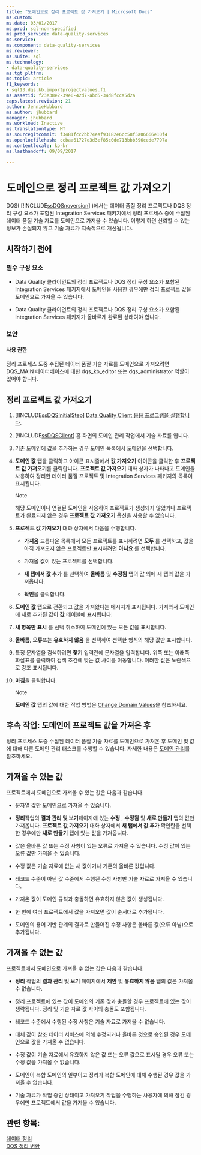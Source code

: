 ```yaml
---
title: "도메인으로 정리 프로젝트 값 가져오기 | Microsoft Docs"
ms.custom: 
ms.date: 03/01/2017
ms.prod: sql-non-specified
ms.prod_service: data-quality-services
ms.service: 
ms.component: data-quality-services
ms.reviewer: 
ms.suite: sql
ms.technology:
- data-quality-services
ms.tgt_pltfrm: 
ms.topic: article
f1_keywords:
- sql13.dqs.kb.importprojectvalues.f1
ms.assetid: f23e38e2-39e0-42d7-abd5-34d8fcca5d2a
caps.latest.revision: 21
author: JennieHubbard
ms.author: jhubbard
manager: jhubbard
ms.workload: Inactive
ms.translationtype: HT
ms.sourcegitcommit: f3481fcc2bb74eaf93182e6cc58f5a06666e10f4
ms.openlocfilehash: ccbaa61727e3d3ef85c0de713bbb596cede7797a
ms.contentlocale: ko-kr
ms.lasthandoff: 09/09/2017

---
```

# <a name="import-cleansing-project-values-into-a-domain"></a>도메인으로 정리 프로젝트 값 가져오기
  DQS( [!INCLUDE[ssDQSnoversion](../includes/ssdqsnoversion-md.md)] )에서는 데이터 품질 정리 프로젝트나 DQS 정리 구성 요소가 포함된 Integration Services 패키지에서 정리 프로세스 중에 수집된 데이터 품질 기술 자료를 도메인으로 가져올 수 있습니다. 이렇게 하면 신뢰할 수 있는 정보가 손실되지 않고 기술 자료가 지속적으로 개선됩니다.  
  
##  <a name="BeforeYouBegin"></a> 시작하기 전에  
  
###  <a name="Prerequisites"></a> 필수 구성 요소  
  
-   Data Quality 클라이언트의 정리 프로젝트나 DQS 정리 구성 요소가 포함된 Integration Services 패키지에서 도메인을 사용한 경우에만 정리 프로젝트 값을 도메인으로 가져올 수 있습니다.  
  
-   Data Quality 클라이언트의 정리 프로젝트나 DQS 정리 구성 요소가 포함된 Integration Services 패키지가 올바르게 완료된 상태여야 합니다.  
  
###  <a name="Security"></a> 보안  
  
####  <a name="Permissions"></a> 사용 권한  
 정리 프로세스 도중 수집된 데이터 품질 기술 자료를 도메인으로 가져오려면 DQS_MAIN 데이터베이스에 대한 dqs_kb_editor 또는 dqs_administrator 역할이 있어야 합니다.  
  
##  <a name="Import"></a> 정리 프로젝트 값 가져오기  
  
1.  [!INCLUDE[ssDQSInitialStep](../includes/ssdqsinitialstep-md.md)] [Data Quality Client 응용 프로그램을 실행합니다](../data-quality-services/run-the-data-quality-client-application.md).  
  
2.  [!INCLUDE[ssDQSClient](../includes/ssdqsclient-md.md)] 홈 화면의 도메인 관리 작업에서 기술 자료를 엽니다.  
  
3.  기존 도메인에 값을 추가하는 경우 도메인 목록에서 도메인을 선택합니다.  
  
4.  **도메인 값** 탭을 클릭하고 아이콘 표시줄에서 **값 가져오기** 아이콘을 클릭한 후 **프로젝트 값 가져오기**를 클릭합니다. **프로젝트 값 가져오기** 대화 상자가 나타나고 도메인을 사용하여 정리한 데이터 품질 프로젝트 및 Integration Services 패키지의 목록이 표시됩니다.  
  
    > [!NOTE]  
    >  해당 도메인이나 연결된 도메인을 사용하여 프로젝트가 생성되지 않았거나 프로젝트가 완료되지 않은 경우 **프로젝트 값 가져오기** 옵션을 사용할 수 없습니다.  
  
5.  **프로젝트 값 가져오기** 대화 상자에서 다음을 수행합니다.  
  
    -   **가져옴** 드롭다운 목록에서 모든 프로젝트를 표시하려면 **모두** 를 선택하고, 값을 아직 가져오지 않은 프로젝트만 표시하려면 **아니요** 를 선택합니다.  
  
    -   가져올 값이 있는 프로젝트를 선택합니다.  
  
    -   **새 탭에서 값 추가** 를 선택하여 **올바름** 및 **수정됨** 탭의 값 외에 새 탭의 값을 가져옵니다.  
  
    -   **확인**을 클릭합니다.  
  
6.  **도메인 값** 탭으로 전환되고 값을 가져왔다는 메시지가 표시됩니다. 가져와서 도메인에 새로 추가된 값이 **값** 테이블에 표시됩니다.  
  
7.  **새 항목만 표시** 를 선택 취소하여 도메인에 있는 모든 값을 표시합니다.  
  
8.  **올바름**, **오류**또는 **유효하지 않음** 을 선택하여 선택한 형식의 해당 값만 표시합니다.  
  
9. 특정 문자열을 검색하려면 **찾기** 입력란에 문자열을 입력합니다. 위쪽 또는 아래쪽 화살표를 클릭하여 검색 조건에 맞는 값 사이를 이동합니다. 이러한 값은 노란색으로 강조 표시됩니다.  
  
10. **마침**을 클릭합니다.  
  
    > [!NOTE]  
    >  **도메인 값** 탭의 값에 대한 작업 방법은 [Change Domain Values](../data-quality-services/change-domain-values.md)을 참조하세요.  
  
##  <a name="FollowUp"></a> 후속 작업: 도메인에 프로젝트 값을 가져온 후  
 정리 프로세스 도중 수집된 데이터 품질 기술 자료를 도메인으로 가져온 후 도메인 및 값에 대해 다른 도메인 관리 태스크를 수행할 수 있습니다. 자세한 내용은 [도메인 관리](../data-quality-services/managing-a-domain.md)를 참조하세요.  
  
##  <a name="Values"></a> 가져올 수 있는 값  
 프로젝트에서 도메인으로 가져올 수 있는 값은 다음과 같습니다.  
  
-   문자열 값만 도메인으로 가져올 수 있습니다.  
  
-   **정리**작업의 **결과 관리 및 보기**페이지에 있는 **수정** , **수정됨** 및 **새로 만들기** 탭의 값만 가져옵니다. **프로젝트 값 가져오기** 대화 상자에서 **새 탭에서 값 추가** 확인란을 선택한 경우에만 **새로 만들기** 탭에 있는 값을 가져옵니다.  
  
-   값은 올바른 값 또는 수정 사항이 있는 오류로 가져올 수 있습니다. 수정 값이 있는 오류 값만 가져올 수 있습니다.  
  
-   수정 값은 기술 자료에 없는 새 값이거나 기존의 올바른 값입니다.  
  
-   레코드 수준이 아닌 값 수준에서 수행된 수정 사항만 기술 자료로 가져올 수 있습니다.  
  
-   가져온 값이 도메인 규칙과 충돌하면 유효하지 않은 값이 생성됩니다.  
  
-   한 번에 여러 프로젝트에서 값을 가져오면 값이 순서대로 추가됩니다.  
  
-   도메인의 용어 기반 관계의 결과로 만들어진 수정 사항은 올바른 값(오류 아님)으로 추가됩니다.  
  
##  <a name="ValuesNot"></a> 가져올 수 없는 값  
 프로젝트에서 도메인으로 가져올 수 없는 값은 다음과 같습니다.  
  
-   **정리** 작업의 **결과 관리 및 보기** 페이지에서 **제안** 및 **유효하지 않음** 탭의 값은 가져올 수 없습니다.  
  
-   정리 프로젝트에 있는 값이 도메인의 기존 값과 충돌할 경우 프로젝트에 있는 값이 생략됩니다. 정리 및 기술 자료 값 사이의 충돌도 포함됩니다.  
  
-   레코드 수준에서 수행된 수정 사항은 기술 자료로 가져올 수 없습니다.  
  
-   대체 값이 참조 데이터 서비스에 의해 수정되거나 올바른 것으로 승인된 경우 도메인으로 값을 가져올 수 없습니다.  
  
-   수정 값이 기술 자료에서 유효하지 않은 값 또는 오류 값으로 표시될 경우 오류 또는 수정 값을 가져올 수 없습니다.  
  
-   도메인이 복합 도메인의 일부이고 정리가 복합 도메인에 대해 수행된 경우 값을 가져올 수 없습니다.  
  
-   기술 자료가 작업 중인 상태이고 가져오기 작업을 수행하는 사용자에 의해 잠긴 경우에만 프로젝트에서 값을 가져올 수 있습니다.  
  
## <a name="see-also"></a>관련 항목:  
 [데이터 정리](../data-quality-services/data-cleansing.md)   
 [DQS 정리 변환](../integration-services/data-flow/transformations/dqs-cleansing-transformation.md)  
  
  

